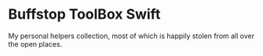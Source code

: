 # Buffstop ToolBox Swift

My personal helpers collection, most of which is happily stolen from all over the open places. 
